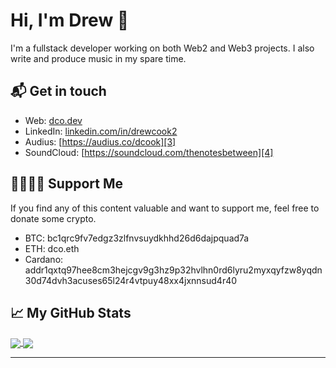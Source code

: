 <!-- markdownlint-disable -->
# Hi, I'm Drew :wave:

I'm a fullstack developer working on both Web2 and Web3 projects. I also write and produce music in my spare time.

## 📬 Get in touch

- Web: [dco.dev][1]
- LinkedIn: [linkedin.com/in/drewcook2][2]
- Audius: [https://audius.co/dcook][3]
- SoundCloud: [https://soundcloud.com/thenotesbetween][4]

## 🤜🏻🤛🏻 Support Me

If you find any of this content valuable and want to support me, feel free to donate some crypto.

- BTC: bc1qrc9fv7edgz3zlfnvsuydkhhd26d6dajpquad7a
- ETH: dco.eth
- Cardano: addr1qxtq97hee8cm3hejcgv9g3hz9p32hvlhn0rd6lyru2myxqyfzw8yqdn30d74dvh3acuses65l24r4vtpuy48xx4jxnnsud4r40

## &#x1f4c8; My GitHub Stats

<a href="https://github.com/drewcook">
  <img align="center" src="https://github-readme-stats.vercel.app/api?username=drewcook&show_icons=true&theme=dracula" />
</a>
<a href="https://github.com/drewcook">
  <img align="center" src="https://github-readme-stats.vercel.app/api/top-langs/?username=drewcook&langs_count=10&layout=compact" />
</a>

---

[1]: https://dco.dev/
[2]: https://www.linkedin.com/in/drewcook2/
[3]: https://audius.co/dcook
[4]: https://soundcloud.com/thenotesbetween
